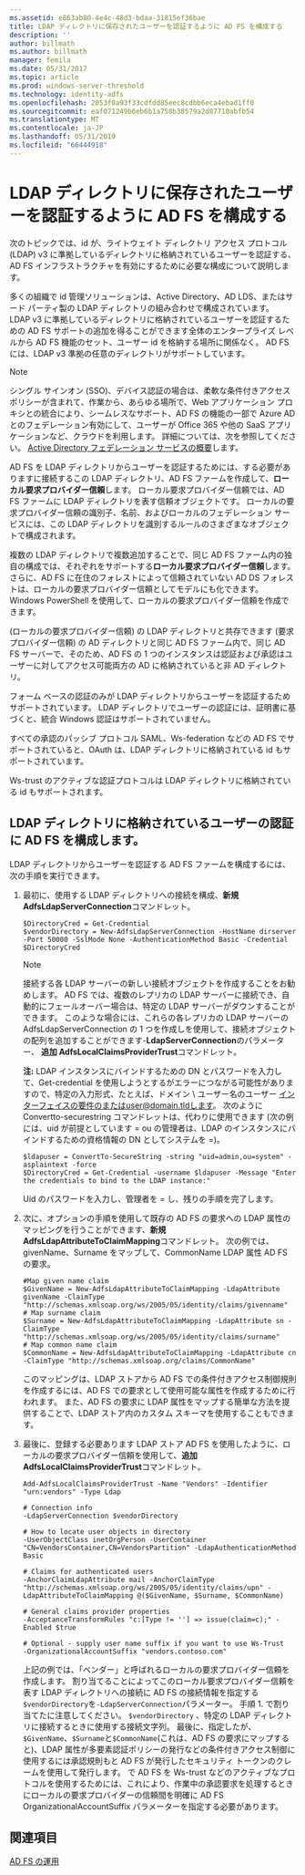```yaml
---
ms.assetid: e863ab80-4e4c-48d3-bdaa-31815ef36bae
title: LDAP ディレクトリに保存されたユーザーを認証するように AD FS を構成する
description: ''
author: billmath
ms.author: billmath
manager: femila
ms.date: 05/31/2017
ms.topic: article
ms.prod: windows-server-threshold
ms.technology: identity-adfs
ms.openlocfilehash: 2053f0a93f33cdfdd85eec8cdbb6eca4ebad1ff0
ms.sourcegitcommit: eaf071249b6eb6b1a758b38579a2d87710abfb54
ms.translationtype: MT
ms.contentlocale: ja-JP
ms.lasthandoff: 05/31/2019
ms.locfileid: "66444918"
---
```

# <a name="configure-ad-fs-to-authenticate-users-stored-in-ldap-directories"></a>LDAP ディレクトリに保存されたユーザーを認証するように AD FS を構成する

次のトピックでは、id が、ライトウェイト ディレクトリ アクセス プロトコル (LDAP) v3 に準拠しているディレクトリに格納されているユーザーを認証する、AD FS インフラストラクチャを有効にするために必要な構成について説明します。

多くの組織で id 管理ソリューションは、Active Directory、AD LDS、またはサード パーティ製の LDAP ディレクトリの組み合わせで構成されています。 LDAP v3 に準拠しているディレクトリに格納されているユーザーを認証するための AD FS サポートの追加を得ることができます全体のエンタープライズ レベルから AD FS 機能のセット、ユーザー id を格納する場所に関係なく。 AD FS には、LDAP v3 準拠の任意のディレクトリがサポートしています。

> [!NOTE]
> シングル サインオン (SSO)、デバイス認証の場合は、柔軟な条件付きアクセス ポリシーが含まれて、作業から、あらゆる場所で、Web アプリケーション プロキシとの統合により、シームレスなサポート、AD FS の機能の一部で Azure AD とのフェデレーション有効にして、ユーザーが Office 365 や他の SaaS アプリケーションなど、クラウドを利用します。  詳細については、次を参照してください。 [Active Directory フェデレーション サービスの概要](../../ad-fs/AD-FS-2016-Overview.md)します。

AD FS を LDAP ディレクトリからユーザーを認証するためには、する必要がありますに接続するこの LDAP ディレクトリ、AD FS ファームを作成して、**ローカル要求プロバイダー信頼**します。  ローカル要求プロバイダー信頼では、AD FS ファームに LDAP ディレクトリを表す信頼オブジェクトです。 ローカルの要求プロバイダー信頼の識別子、名前、およびローカルのフェデレーション サービスには、この LDAP ディレクトリを識別するルールのさまざまなオブジェクトで構成されます。

複数の LDAP ディレクトリで複数追加することで、同じ AD FS ファーム内の独自の構成では、それぞれをサポートする**ローカル要求プロバイダー信頼**します。 さらに、AD FS に在住のフォレストによって信頼されていない AD DS フォレストは、ローカルの要求プロバイダー信頼としてモデルにも化できます。 Windows PowerShell を使用して、ローカルの要求プロバイダー信頼を作成できます。

(ローカルの要求プロバイダー信頼) の LDAP ディレクトリと共存できます (要求プロバイダー信頼) の AD ディレクトリと同じ AD FS ファーム内で、同じ AD FS サーバーで、そのため、AD FS の 1 つのインスタンスは認証および承認はユーザーに対してアクセス可能両方の AD に格納されていると非 AD ディレクトリ。

フォーム ベースの認証のみが LDAP ディレクトリからユーザーを認証するためサポートされています。 LDAP ディレクトリでユーザーの認証には、証明書に基づくと、統合 Windows 認証はサポートされていません。

すべての承認のパッシブ プロトコル SAML、Ws-federation などの AD FS でサポートされていると、OAuth は、LDAP ディレクトリに格納されている id もサポートされています。

Ws-trust のアクティブな認証プロトコルは LDAP ディレクトリに格納されている id もサポートされます。

## <a name="configure-ad-fs-to-authenticate-users-stored-in-an-ldap-directory"></a>LDAP ディレクトリに格納されているユーザーの認証に AD FS を構成します。
LDAP ディレクトリからユーザーを認証する AD FS ファームを構成するには、次の手順を実行できます。

1. 最初に、使用する LDAP ディレクトリへの接続を構成、**新規 AdfsLdapServerConnection**コマンドレット。

   ```
   $DirectoryCred = Get-Credential
   $vendorDirectory = New-AdfsLdapServerConnection -HostName dirserver -Port 50000 -SslMode None -AuthenticationMethod Basic -Credential $DirectoryCred
   ```

   > [!NOTE]
   > 接続する各 LDAP サーバーの新しい接続オブジェクトを作成することをお勧めします。 AD FS では、複数のレプリカの LDAP サーバーに接続でき、自動的にフェールオーバー場合は、特定の LDAP サーバーがダウンすることができます。 このような場合には、これらの各レプリカの LDAP サーバーの AdfsLdapServerConnection の 1 つを作成しを使用して、接続オブジェクトの配列を追加することができます-**LdapServerConnection**のパラメーター、 **追加 AdfsLocalClaimsProviderTrust**コマンドレット。

   **注:** LDAP インスタンスにバインドするための DN とパスワードを入力して、Get-credential を使用しようとするがエラーにつながる可能性がありますので、特定の入力形式、たとえば、ドメイン \ ユーザー名のユーザー インターフェイスの要件のまたはuser@domain.tldします。 次のように Convertto-securestring コマンドレットは、代わりに使用できます (次の例には、uid が前提としています = ou の管理者は、LDAP のインスタンスにバインドするための資格情報の DN としてシステムを =)。

   ```
   $ldapuser = ConvertTo-SecureString -string "uid=admin,ou=system" -asplaintext -force
   $DirectoryCred = Get-Credential -username $ldapuser -Message "Enter the credentials to bind to the LDAP instance:"
   ```

   Uid のパスワードを入力し、管理者を = し、残りの手順を完了します。

2. 次に、オプションの手順を使用して既存の AD FS の要求への LDAP 属性のマッピングを行うことができます、**新規 AdfsLdapAttributeToClaimMapping**コマンドレット。 次の例では、givenName、Surname をマップして、CommonName LDAP 属性 AD FS の要求。

   ```
   #Map given name claim
   $GivenName = New-AdfsLdapAttributeToClaimMapping -LdapAttribute givenName -ClaimType "http://schemas.xmlsoap.org/ws/2005/05/identity/claims/givenname"
   # Map surname claim
   $Surname = New-AdfsLdapAttributeToClaimMapping -LdapAttribute sn -ClaimType "http://schemas.xmlsoap.org/ws/2005/05/identity/claims/surname"
   # Map common name claim
   $CommonName = New-AdfsLdapAttributeToClaimMapping -LdapAttribute cn -ClaimType "http://schemas.xmlsoap.org/claims/CommonName"
   ```

   このマッピングは、LDAP ストアから AD FS での条件付きアクセス制御規則を作成するには、AD FS での要求として使用可能な属性を作成するために行われます。 また、AD FS の要求に LDAP 属性をマップする簡単な方法を提供することで、LDAP ストア内のカスタム スキーマを使用することもできます。

3. 最後に、登録する必要あります LDAP ストア AD FS を使用したように、ローカルの要求プロバイダー信頼を使用して、**追加 AdfsLocalClaimsProviderTrust**コマンドレット。

   ```
   Add-AdfsLocalClaimsProviderTrust -Name "Vendors" -Identifier "urn:vendors" -Type Ldap

   # Connection info
   -LdapServerConnection $vendorDirectory 

   # How to locate user objects in directory
   -UserObjectClass inetOrgPerson -UserContainer "CN=VendorsContainer,CN=VendorsPartition" -LdapAuthenticationMethod Basic 

   # Claims for authenticated users
   -AnchorClaimLdapAttribute mail -AnchorClaimType "http://schemas.xmlsoap.org/ws/2005/05/identity/claims/upn" -LdapAttributeToClaimMapping @($GivenName, $Surname, $CommonName) 

   # General claims provider properties
   -AcceptanceTransformRules "c:[Type != ''] => issue(claim=c);" -Enabled $true 

   # Optional - supply user name suffix if you want to use Ws-Trust
   -OrganizationalAccountSuffix "vendors.contoso.com"
   ```

   上記の例では、「ベンダー」と呼ばれるローカルの要求プロバイダー信頼を作成します。 割り当てることによってこのローカル要求プロバイダー信頼を表す LDAP ディレクトリへの接続に AD FS の接続情報を指定する`$vendorDirectory`を`-LdapServerConnection`パラメーター。 手順 1. で割り当てたに注意してください。 `$vendorDirectory` 、特定の LDAP ディレクトリに接続するときに使用する接続文字列。 最後に、指定したが、 `$GivenName`、`$Surname`と`$CommonName`(これは、AD FS の要求にマップすると)、LDAP 属性が多要素認証ポリシーの発行などの条件付きアクセス制御に使用するには承認規則もと AD FS が発行したセキュリティ トークンのクレームを使用して発行します。 で AD FS を Ws-trust などのアクティブなプロトコルを使用するためには、これにより、作業中の承認要求を処理するときにローカルの要求プロバイダーの信頼間を明確に AD FS OrganizationalAccountSuffix パラメーターを指定する必要があります。

## <a name="see-also"></a>関連項目
[AD FS の運用](../../ad-fs/AD-FS-2016-Operations.md)


